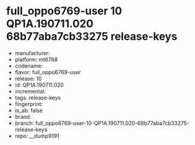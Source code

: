 # full_oppo6769-user 10 QP1A.190711.020 68b77aba7cb33275 release-keys
- manufacturer: 
- platform: mt6768
- codename: 
- flavor: full_oppo6769-user
- release: 10
- id: QP1A.190711.020
- incremental: 
- tags: release-keys
- fingerprint: 
- is_ab: false
- brand: 
- branch: full_oppo6769-user-10-QP1A.190711.020-68b77aba7cb33275-release-keys
- repo: __dump9191
